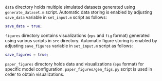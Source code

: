 `data` directory holds multiple simulated datasets generated using `generate_dataset.m` script. Automatic data storing is enabled by adjusting `save_data` variable in `set_input.m` script as follows:
```matlab
save_data = true;
```

`figures` directory contains visualizations (`eps` and `fig` format) generated using various scripts in `src` directory. Automatic figure storing is enabled by adjusting `save_figures` variable in `set_input.m` script as follows:
```matlab
save_figures = true;
```

`paper_figures` directory holds data and visualizations (`eps` format) for specific model configuration. `paper_figures/gen_figs.py` script is used in order to obtain visualizations.